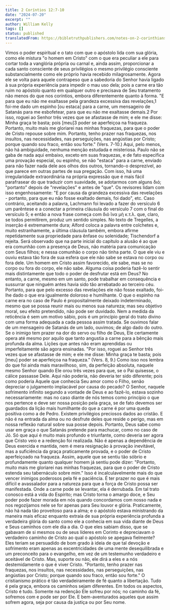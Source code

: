 ```yaml
---
title: 2 Coríntios 12:7-10
date: "2024-07-20"
excerpt: ""
author: William Kelly
tags: []
status: published
translatedFrom: https://bibletruthpublishers.com/notes-on-2-corinthians-12-7-10/william-kelly-wk/w-kelly/lac143225-lub-16163-5
---
```


Vimos o poder espiritual e o tato com que o apóstolo lida com sua
glória, como ele mistura \"o homem em Cristo\" com o que era peculiar a
ele para cortar toda a vanglória própria ou carnal e, ainda assim,
proporcionar a cada santo consciente de seus privilégios o mesmo
privilégio consciente substancialmente como ele próprio havia recebido
milagrosamente. Agora ele se volta para aquele contrapeso que a
sabedoria do Senhor havia ligado à sua própria experiência para impedir
o mau uso dela; pois a carne era tão ruim no apóstolo quanto em qualquer
outro e precisava de Seu tratamento não menos do que nos coríntios,
embora diferentemente quanto à forma. \"E para que eu não me exaltasse
pela grandeza excessiva das revelações,1 foi-me dado um espinho \[ou
estaca\] para a carne, um mensageiro de Satanás para me esbofetear, para
que eu não me exaltasse demais.2 Por isso, roguei ao Senhor três vezes
que se afastasse de mim; e ele me disse: Minha graça te basta; pois
\[meu\]3 poder se aperfeiçoa na fraqueza. Portanto, muito mais me
gloriarei nas minhas fraquezas, para que o poder de Cristo repouse sobre
mim. Portanto, tenho prazer nas fraquezas, nos insultos, nas
necessidades, nas perseguições, nas angústias por Cristo; porque quando
sou fraco, então sou forte.\" (Vers. 7-10.) Aqui, pelo menos, não há
ambiguidade, nenhuma menção estudada e misteriosa. Paulo não se gaba de
nada aqui embaixo, exceto em suas fraquezas, e de fato especifica uma
provação especial, ou espinho, se não \"estaca\" para a carne, enviado
para não fazer nada dele aos olhos dos outros, tornando-o desprezível,
ao que parece em outras partes de sua pregação. Com isso, há uma
irregularidade extraordinária na própria expressão que é mais fácil
parafrasear do que traduzir com suavidade, se adotarmos com alguns διό;
\"portanto\" depois de \"revelações\" e antes de \"que\". Os revisores
lidam com isso engenhosamente: \"E por causa da grandeza excessiva das
revelações - portanto, para que eu não fosse exaltado demais, foi
dado\", etc. Caso contrário, aceitando a palavra, Lachmann foi levado a
fazer do versículo 6 um parêntese e a conectar a primeira cláusula do
versículo 7 com o final do versículo 5; e então a nova frase começa com
διὸ ἴνα μὴ κ.τ.λ. que, claro, se todos permitirem, produz um sentido
simples. No texto de Tregelles, a inserção é extremamente dura; Alford
coloca a palavra entre colchetes e, muito estranhamente, a última
cláusula também, embora afirme repetidamente sua propriedade para ênfase
ou solenidade; Tischendorf a rejeita. Será observado que na parte
inicial do capítulo a alusão é ao que era comunhão com a presença de
Deus, não matéria para comunicação com Seus filhos; e nessa comunhão o
corpo não tinha parte. O que ele viu e ouviu estava tão fora de sua
esfera que ele não sabe se estava no corpo ou fora dele. Um homem em
Cristo assim favorecido, ele sabe, mas se no corpo ou fora do corpo, ele
não sabe. Alguma coisa poderia fazê-lo sentir mais distintamente que
todo o poder de desfrutar está em Deus? No entanto, a carne, mesmo em um
santo, pode trabalhar em consequência e sussurrar que ninguém antes
havia sido tão arrebatado ao terceiro céu. Portanto, para que pelo
excesso das revelações ele não fosse exaltado, foi-lhe dado o que era
igualmente doloroso e humilhante. O que o espinho na carne era no caso
de Paulo é propositalmente deixado indeterminado, mesmo que se possa
reunir mais ou menos sua natureza; mas seu objetivo moral, seu efeito
pretendido, não pode ser duvidado. Nem a medida da reticência é sem um
motivo sábio, pois é um princípio geral do trato divino com uma forma
adequada a cada pessoa assim tratada. Se ouvimos falar de um mensageiro
de Satanás de um lado, ouvimos; de algo dado do outro. Se o inimigo tem
prazer na dor do servo ou filho de Deus, Ele certamente opera até mesmo
por aquilo que tanto angustia a carne para a bênção mais profunda da
alma. Lições que antes não eram aprendidas ou imperfeitamente são agora
ensinadas. \"Por isso, roguei ao Senhor três vezes que se afastasse de
mim; e ele me disse: Minha graça te basta; pois \[meu\] poder se
aperfeiçoa na fraqueza.\" (Vers. 8, 9.) Como isso nos lembra do que foi
ainda mais maravilhoso, sim, da perfeição absoluta, naquele mesmo Senhor
quando Ele orou três vezes para que, se o Pai quisesse, o cálice
passasse Dele. Aqui não poderia, não deveria ter sido diferente; pois
como poderia Aquele que conhecia Seu amor como o Filho, senão depreciar
o julgamento implacável por causa do pecado? O Senhor, naquele
sofrimento infinito segundo a vontade de Deus e ao fazê-lo, estava
sozinho necessariamente: mas no caso diante de nós temos como princípio
o que nos pertence e deve ser nossa posição pela graça, se de fato
devemos ser guardados da lição mais humilhante do que a carne é por uma
queda positiva como a de Pedro. Existem privilégios preciosos dados ao
cristão. E não é na entrada da alma ou no desfrute deles que reside o
perigo, mas em nossa reflexão natural sobre sua posse depois. Portanto,
Deus sabe como usar em graça o que Satanás pretende para machucar, como
no caso de Jó. Só que aqui é muito mais profundo e triunfante, como
deveria ser agora que Cristo veio e a redenção foi realizada. Não é
apenas a dependência de Deus exercida e mantida, nem é mera resignação à
provação inevitável, mas a suficiência da graça praticamente provada, e
o poder de Cristo aperfeiçoado na fraqueza. Assim, aquele que se sentiu
tão sóbrio e profundamente quanto qualquer homem já sentiu pode dizer:
\"Portanto, muito mais me gloriarei nas minhas fraquezas, para que o
poder de Cristo estenda seu tabernáculo sobre mim.\" Isso é
incalculavelmente mais do que vencer inimigos poderosos pela fé e
paciência. É ter prazer no que é mais difícil e avassalador para a
natureza para que a força de Cristo possa ser manifestada. Onde a carne
pode se levantar, ela é derrubada. Em tal trato conosco está a vida do
Espírito; mas Cristo torna o amargo doce, e Seu poder pode fazer morada
em nós quando concordamos com nosso nada e nos regozijamos nele se for
apenas para Seu louvor e glória. Praticamente, não há nada tão
proveitoso para a alma; e o apóstolo estava ministrando da maneira mais
eficaz enquanto extraía de sua própria experiência profunda a verdadeira
glória do santo como ele a conhecia em sua vida diante de Deus e Seus
caminhos com ele dia a dia. O que eles sabiam disso, que se gabavam de
si mesmos ou de seus líderes em Corinto e depreciavam o verdadeiro
caminho de Cristo ao qual o apóstolo se apegava fielmente? Eles teriam
se persuadido de bom grado à ideia de que tal devoção e sofrimento eram
apenas as excentricidades de uma mente desequilibrada e um preconceito
para o evangelho, em vez de um testemunho verdadeiro e aceitável de
Cristo. Mas, suporte ou não, ele dirá a eles e a nós destemidamente o
que é viver Cristo. \"Portanto, tenho prazer nas fraquezas, nos
insultos, nas necessidades, nas perseguições, nas angústias por Cristo;
porque quando sou fraco, então sou forte.\" O cristianismo prático é tão
verdadeiramente de fé quanto a libertação. Tudo é pela graça, embora os
caminhos sejam diferentes. Em todos os aspectos, Cristo é tudo. Somente
na redenção Ele sofreu por nós; no caminho da fé, sofremos com e pode
ser por Ele. E bem-aventurados aqueles que assim sofrem agora, seja por
causa da justiça ou por Seu nome.
